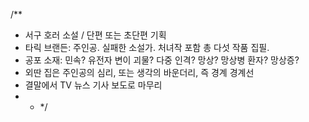 /**  
 * 서구 호러 소설 / 단편 또는 초단편 기획
 * 타릭 브랜든: 주인공. 실패한 소설가. 처녀작 포함 총 다섯 작품 집필.
 * 공포 소재: 민속? 유전자 변이 괴물? 다중 인격? 망상? 망상병 환자? 망상증?
 * 외딴 집은 주인공의 심리, 또는 생각의 바운더리, 즉 경계 경계선
 * 결말에서 TV 뉴스 기사 보도로 마무리
 * * */